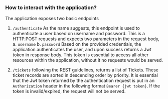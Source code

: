 ### How to interact with the application?
The application exposes two basic endpoints

1. `/authenticate` As the name suggests, this endpoint is used to authenticate a user based on
    username and password. This is a HTTP.POST requests and expects two parameters in the request body, 
    a. `username`
    b. `password`
    Based on the provided credentials, the application authenticates the user, and upon success returns a
    Jwt token in response body. This token is essential to access all other resources within the application, without it
    no requests would be served.
    
 2. `/tickets` following the REST guidelines, returns a list of Tickets. These ticket records are sorted in descending
    order by priority. It is essential that the Jwt token returned by the authentication request is put in an `Authorization`
    header in the following format `Bearer {jwt token}`. If the token is invalid/expired, the request will not be served.